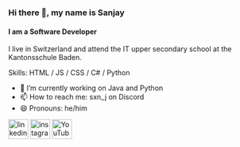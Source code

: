 ### Hi there 👋, my name is Sanjay
#### I am a Software Developer

I live in Switzerland and attend the IT upper secondary school at the Kantonsschule Baden.

Skills: HTML / JS / CSS / C# / Python 

- 🔭 I’m currently working on Java and Python 
- 📫 How to reach me: sxn_j on Discord 
- 😄 Pronouns: he/him 


[<img src='https://cdn.jsdelivr.net/npm/simple-icons@3.0.1/icons/linkedin.svg' alt='linkedin' height='40'>](https://www.linkedin.com/in/sanjay-raviraj-a3552b1a3/)  [<img src='https://cdn.jsdelivr.net/npm/simple-icons@3.0.1/icons/instagram.svg' alt='instagram' height='40'>](https://www.instagram.com/sanjay.r05/)  [<img src='https://cdn.jsdelivr.net/npm/simple-icons@3.0.1/icons/youtube.svg' alt='YouTube' height='40'>](https://www.youtube.com/channel/@sanjayraviraj7607)  

